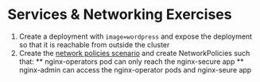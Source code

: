 # Services & Networking Exercises

1. Create a deployment with ```image=wordpress``` and expose the deployment so that it is reachable from outside the cluster
2. Create the [network policies scenario](https://github.com/nfonseca/CKA-Challenges/blob/main/services-and-networking/2-network-policies-scenario.yaml) and create NetworkPolicies such that:
 ** nginx-operators pod can only reach the nginx-secure app
 ** nginx-admin can access the nginx-operator pods and nginx-seure app
